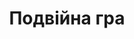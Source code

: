 ---
layout: archive_film
permalink: ua/archive/2021/short/double-game

title: Подвійна гра
director: Rayen Hediji
country: Франція
description: Етьєн і Лукас збираються підписати контракт із важливим клієнтом в ресторані, де вони зазвичай бувають. Для пари розважливих і заощадливих партнерів немає такого поняття, як "незначна економія". Саме тому коли настав час оплачувати рахунок, вони розіграли з офіціантом невеликий трюк. Молоді підприємці вміло закінчили бізнес-ланч своєю бездоганно пропрацьованою схемою.
category: short
image_folder: images/films/archive/2021/short/double-game
is_winner: false
submission_year: 2021
lang: ua
---